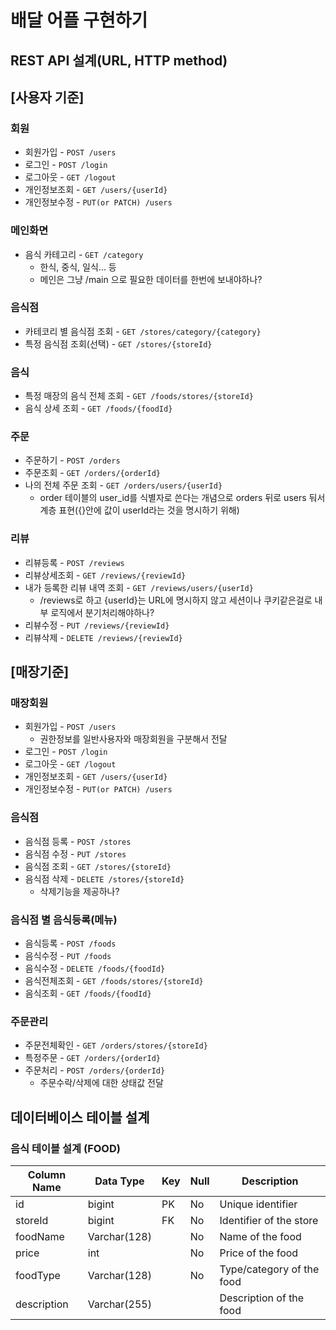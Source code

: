 # 배달 어플 구현하기

## REST API 설계(URL, HTTP method)
## [사용자 기준]
### 회원
- 회원가입 - `POST /users`
- 로그인 - `POST /login`
- 로그아웃 - `GET /logout`
- 개인정보조회 - `GET /users/{userId}`
- 개인정보수정 - `PUT(or PATCH) /users`

### 메인화면
- 음식 카테고리 - `GET /category`
    - 한식, 중식, 일식... 등
    - 메인은 그냥 /main 으로 필요한 데이터를 한번에 보내야하나?

### 음식점 
- 카테코리 별 음식점 조회 - `GET /stores/category/{category}`
- 특정 음식점 조회(선택) - `GET /stores/{storeId}`

### 음식
- 특정 매장의 음식 전체 조회 - `GET /foods/stores/{storeId}`
- 음식 상세 조회 - `GET /foods/{foodId}`

### 주문 
- 주문하기 - `POST /orders`
- 주문조회 - `GET /orders/{orderId}`
- 나의 전체 주문 조회 - `GET /orders/users/{userId}`
  - order 테이블의 user_id를 식별자로 쓴다는 개념으로 orders 뒤로 users 둬서 계층 표현({}안에 값이 userId라는 것을 명시하기 위해)

### 리뷰 
- 리뷰등록 - `POST /reviews`
- 리뷰상세조회 - `GET /reviews/{reviewId}`
- 내가 등록한 리뷰 내역 조회 - `GET /reviews/users/{userId}`
  - /reviews로 하고 {userId}는 URL에 명시하지 않고 세션이나 쿠키같은걸로 내부 로직에서 분기처리해야하나?
- 리뷰수정 - `PUT /reviews/{reviewId}`
- 리뷰삭제 - `DELETE /reviews/{reviewId}`


## [매장기준]
### 매장회원 
- 회원가입 - `POST /users`
  - 권한정보를 일반사용자와 매장회원을 구분해서 전달
- 로그인 - `POST /login`
- 로그아웃 - `GET /logout`
- 개인정보조회 - `GET /users/{userId}`
- 개인정보수정 - `PUT(or PATCH) /users`

### 음식점
- 음식점 등록 - `POST /stores`
- 음식점 수정 - `PUT /stores`
- 음식점 조회 - `GET /stores/{storeId}`
- 음식점 삭제 - `DELETE /stores/{storeId}`
  - 삭제기능을 제공하나?

### 음식점 별 음식등록(메뉴)
- 음식등록 - `POST /foods`
- 음식수정 - `PUT /foods`
- 음식수정 - `DELETE /foods/{foodId}`
- 음식전체조회 - `GET /foods/stores/{storeId}`
- 음식조회 - `GET /foods/{foodId}`

### 주문관리 
- 주문전체확인 - `GET /orders/stores/{storeId}`
- 특정주문 - `GET /orders/{orderId}`
- 주문처리 - `POST /orders/{orderId}`
  - 주문수락/삭제에 대한 상태값 전달

## 데이터베이스 테이블 설계
### 음식 테이블 설계 (FOOD)
| Column Name | Data Type      | Key | Null | Description               |
|-------------|----------------|-----|------|---------------------------|
| id          | bigint         | PK  | No   | Unique identifier         |
| storeId     | bigint         | FK  | No   | Identifier of the store   |
| foodName    | Varchar(128)   |     | No   | Name of the food          |
| price       | int            |     | No   | Price of the food         |
| foodType    | Varchar(128)   |     | No   | Type/category of the food |
| description | Varchar(255)   |     |      | Description of the food   |